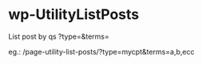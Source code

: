 # wp-UtilityListPosts

List post by qs ?type=&terms=

eg.: /page-utility-list-posts/?type=mycpt&terms=a,b,ecc
